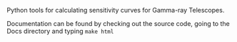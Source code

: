 Python tools for calculating sensitivity curves for Gamma-ray Telescopes.

Documentation can be found by checking out the source code, going to the Docs directory and typing `make html`